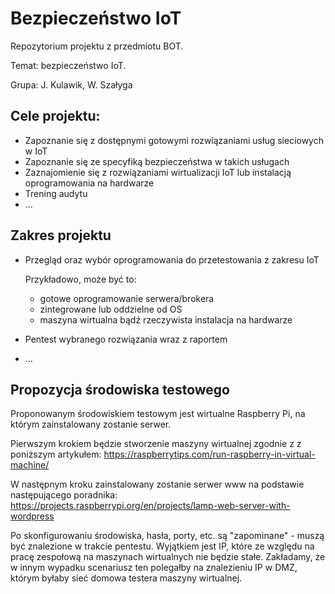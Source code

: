 # Bezpieczeństwo IoT
Repozytorium projektu z przedmiotu BOT. 

Temat: bezpieczeństwo IoT. 

Grupa: J. Kulawik, W. Szałyga

## Cele projektu:
- Zapoznanie się z dostępnymi gotowymi rozwiązaniami usług sieciowych w IoT
- Zapoznanie się ze specyfiką bezpieczeństwa w takich usługach
- Zaznajomienie się z rozwiązaniami wirtualizacji IoT lub instalacją oprogramowania na hardwarze
- Trening audytu
- ...

## Zakres projektu
- Przegląd oraz wybór oprogramowania do przetestowania z zakresu IoT 

   Przykładowo, może być to:

  * gotowe oprogramowanie serwera/brokera
  * zintegrowane lub oddzielne od OS
  * maszyna wirtualna bądź rzeczywista instalacja na hardwarze  
- Pentest wybranego rozwiązania wraz z raportem
- ...

## Propozycja środowiska testowego

Proponowanym środowiskiem testowym jest wirtualne Raspberry Pi, na którym zainstalowany zostanie serwer.

Pierwszym krokiem będzie stworzenie maszyny wirtualnej zgodnie z z poniższym artykułem:
https://raspberrytips.com/run-raspberry-in-virtual-machine/

W następnym kroku zainstalowany zostanie serwer www na podstawie następującego poradnika:
https://projects.raspberrypi.org/en/projects/lamp-web-server-with-wordpress

Po skonfigurowaniu środowiska, hasła, porty, etc. są "zapominane" - muszą być znalezione w trakcie pentestu.
Wyjątkiem jest IP, które ze względu na pracę zespołową na maszynach wirtualnych nie będzie stałe.
Zakładamy, że w innym wypadku scenariusz ten polegałby na znalezieniu IP w DMZ, którym byłaby sieć domowa testera maszyny wirtualnej.

